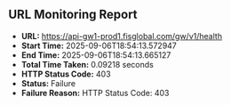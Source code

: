 ## URL Monitoring Report

- **URL:** https://api-gw1-prod1.fisglobal.com/gw/v1/health
- **Start Time:** 2025-09-06T18:54:13.572947
- **End Time:** 2025-09-06T18:54:13.665127
- **Total Time Taken:** 0.09218 seconds
- **HTTP Status Code:** 403
- **Status:** Failure
- **Failure Reason:** HTTP Status Code: 403

